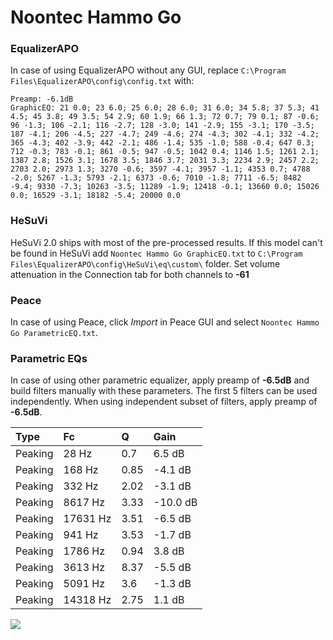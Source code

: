 # Noontec Hammo Go

### EqualizerAPO
In case of using EqualizerAPO without any GUI, replace `C:\Program Files\EqualizerAPO\config\config.txt`
with:
```
Preamp: -6.1dB
GraphicEQ: 21 0.0; 23 6.0; 25 6.0; 28 6.0; 31 6.0; 34 5.8; 37 5.3; 41 4.5; 45 3.8; 49 3.5; 54 2.9; 60 1.9; 66 1.3; 72 0.7; 79 0.1; 87 -0.6; 96 -1.3; 106 -2.1; 116 -2.7; 128 -3.0; 141 -2.9; 155 -3.1; 170 -3.5; 187 -4.1; 206 -4.5; 227 -4.7; 249 -4.6; 274 -4.3; 302 -4.1; 332 -4.2; 365 -4.3; 402 -3.9; 442 -2.1; 486 -1.4; 535 -1.0; 588 -0.4; 647 0.3; 712 -0.3; 783 -0.1; 861 -0.5; 947 -0.5; 1042 0.4; 1146 1.5; 1261 2.1; 1387 2.8; 1526 3.1; 1678 3.5; 1846 3.7; 2031 3.3; 2234 2.9; 2457 2.2; 2703 2.0; 2973 1.3; 3270 -0.6; 3597 -4.1; 3957 -1.1; 4353 0.7; 4788 -2.0; 5267 -1.3; 5793 -2.1; 6373 -0.6; 7010 -1.8; 7711 -6.5; 8482 -9.4; 9330 -7.3; 10263 -3.5; 11289 -1.9; 12418 -0.1; 13660 0.0; 15026 0.0; 16529 -3.1; 18182 -5.4; 20000 0.0
```

### HeSuVi
HeSuVi 2.0 ships with most of the pre-processed results. If this model can't be found in HeSuVi add
`Noontec Hammo Go GraphicEQ.txt` to `C:\Program Files\EqualizerAPO\config\HeSuVi\eq\custom\` folder.
Set volume attenuation in the Connection tab for both channels to **-61**

### Peace
In case of using Peace, click *Import* in Peace GUI and select `Noontec Hammo Go ParametricEQ.txt`.

### Parametric EQs
In case of using other parametric equalizer, apply preamp of **-6.5dB** and build filters manually
with these parameters. The first 5 filters can be used independently.
When using independent subset of filters, apply preamp of **-6.5dB**.

| Type    | Fc       |    Q | Gain     |
|:--------|:---------|:-----|:---------|
| Peaking | 28 Hz    | 0.7  | 6.5 dB   |
| Peaking | 168 Hz   | 0.85 | -4.1 dB  |
| Peaking | 332 Hz   | 2.02 | -3.1 dB  |
| Peaking | 8617 Hz  | 3.33 | -10.0 dB |
| Peaking | 17631 Hz | 3.51 | -6.5 dB  |
| Peaking | 941 Hz   | 3.53 | -1.7 dB  |
| Peaking | 1786 Hz  | 0.94 | 3.8 dB   |
| Peaking | 3613 Hz  | 8.37 | -5.5 dB  |
| Peaking | 5091 Hz  | 3.6  | -1.3 dB  |
| Peaking | 14318 Hz | 2.75 | 1.1 dB   |

![](https://raw.githubusercontent.com/jaakkopasanen/AutoEq/master/results/rtings/rtings/Noontec%20Hammo%20Go/Noontec%20Hammo%20Go.png)